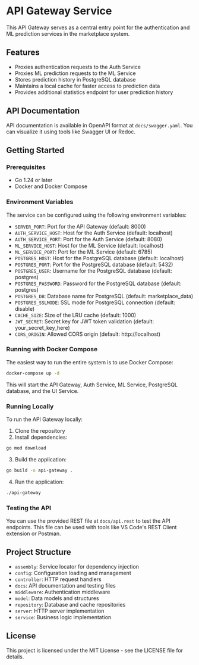 # API Gateway Service

This API Gateway serves as a central entry point for the authentication and ML prediction services in the marketplace system.

## Features

- Proxies authentication requests to the Auth Service
- Proxies ML prediction requests to the ML Service
- Stores prediction history in PostgreSQL database
- Maintains a local cache for faster access to prediction data
- Provides additional statistics endpoint for user prediction history

## API Documentation

API documentation is available in OpenAPI format at `docs/swagger.yaml`. You can visualize it using tools like Swagger UI or Redoc.

## Getting Started

### Prerequisites

- Go 1.24 or later
- Docker and Docker Compose

### Environment Variables

The service can be configured using the following environment variables:

- `SERVER_PORT`: Port for the API Gateway (default: 8000)
- `AUTH_SERVICE_HOST`: Host for the Auth Service (default: localhost)
- `AUTH_SERVICE_PORT`: Port for the Auth Service (default: 8080)
- `ML_SERVICE_HOST`: Host for the ML Service (default: localhost)
- `ML_SERVICE_PORT`: Port for the ML Service (default: 6785)
- `POSTGRES_HOST`: Host for the PostgreSQL database (default: localhost)
- `POSTGRES_PORT`: Port for the PostgreSQL database (default: 5432)
- `POSTGRES_USER`: Username for the PostgreSQL database (default: postgres)
- `POSTGRES_PASSWORD`: Password for the PostgreSQL database (default: postgres)
- `POSTGRES_DB`: Database name for PostgreSQL (default: marketplace_data)
- `POSTGRES_SSLMODE`: SSL mode for PostgreSQL connection (default: disable)
- `CACHE_SIZE`: Size of the LRU cache (default: 1000)
- `JWT_SECRET`: Secret key for JWT token validation (default: your_secret_key_here)
- `CORS_ORIGIN`: Allowed CORS origin (default: http://localhost)

### Running with Docker Compose

The easiest way to run the entire system is to use Docker Compose:

```bash
docker-compose up -d
```

This will start the API Gateway, Auth Service, ML Service, PostgreSQL database, and the UI Service.

### Running Locally

To run the API Gateway locally:

1. Clone the repository
2. Install dependencies:
```bash
go mod download
```
3. Build the application:
```bash
go build -o api-gateway .
```
4. Run the application:
```bash
./api-gateway
```

### Testing the API

You can use the provided REST file at `docs/api.rest` to test the API endpoints. This file can be used with tools like VS Code's REST Client extension or Postman.

## Project Structure

- `assembly`: Service locator for dependency injection
- `config`: Configuration loading and management
- `controller`: HTTP request handlers
- `docs`: API documentation and testing files
- `middleware`: Authentication middleware
- `model`: Data models and structures
- `repository`: Database and cache repositories
- `server`: HTTP server implementation
- `service`: Business logic implementation

## License

This project is licensed under the MIT License - see the LICENSE file for details. 
